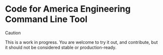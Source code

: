 # Code for America Engineering Command Line Tool

> [!CAUTION]
> This is a work in progress. You are welcome to try it out, and contribute,
> but it should not be considered stable or production-ready.
